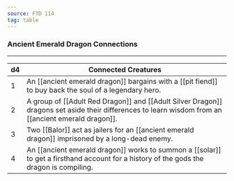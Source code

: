 ```yaml
---
source: FTD 114
tag: table
---
```


### Ancient Emerald Dragon Connections
---
|d4|Connected Creatures|
|----|------------|
|1|An [[ancient emerald dragon]] bargains with a [[pit fiend]] to buy back the soul of a legendary hero.|
|2|A group of [[Adult Red Dragon]] and [[Adult Silver Dragon]] dragons set aside their differences to learn wisdom from an [[ancient emerald dragon]].|
|3|Two [[Balor]] act as jailers for an [[ancient emerald dragon]] imprisoned by a long-dead enemy.|
|4|An [[ancient emerald dragon]] works to summon a [[solar]] to get a firsthand account for a history of the gods the dragon is compiling.|
